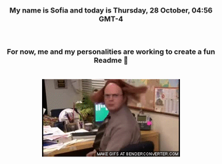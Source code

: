 


<div align="center">
<h3 >My name is Sofia and today is Thursday, 28 October, 04:56 GMT-4</h3><br>
<h3 >For now, me and my personalities are working to create a fun Readme 👋
</h3><br>
<img src='img/dwight.gif' alt='working...'/>
</div>
